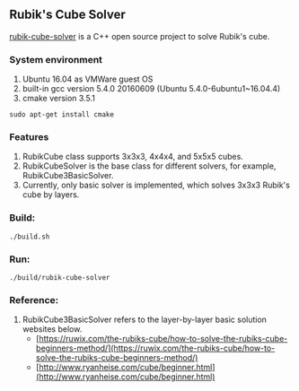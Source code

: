 ## Rubik's Cube Solver

[rubik-cube-solver](https://github.com/toby-liu-os/rubik-cube-solver) is a C++ open source project to solve Rubik's cube.

### System environment

1. Ubuntu 16.04 as VMWare guest OS
2. built-in gcc version 5.4.0 20160609 (Ubuntu 5.4.0-6ubuntu1~16.04.4)
3. cmake version 3.5.1 
```
sudo apt-get install cmake
```

### Features

1. RubikCube class supports 3x3x3, 4x4x4, and 5x5x5 cubes.
2. RubikCubeSolver is the base class for different solvers, for example, RubikCube3BasicSolver.
3. Currently, only basic solver is implemented, which solves 3x3x3 Rubik's cube by layers.


### Build:
```
./build.sh
```

### Run:
```
./build/rubik-cube-solver
```

### Reference:

1. RubikCube3BasicSolver refers to the layer-by-layer basic solution websites below.
    - [https://ruwix.com/the-rubiks-cube/how-to-solve-the-rubiks-cube-beginners-method/](https://ruwix.com/the-rubiks-cube/how-to-solve-the-rubiks-cube-beginners-method/)
    - [http://www.ryanheise.com/cube/beginner.html](http://www.ryanheise.com/cube/beginner.html)
